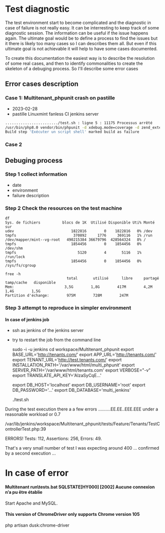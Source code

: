 # Test diagnostic

The test environment start to become complicated and the diagnostic in case of failure is not really easy. It can be interresting to keep track of some diagnostic session. The information can be useful if the issue happens again. The ultimate goal would be to define a process to find the issues but it there is likely too many cases so I can describes them all. But even if this ultimate goal is not achievable it will help to have some cases documented.

To create this documentation the easiest way is to describe the resolution of some real cases, and then to identify commonalities to create the skeleton of a debuging process. So I'll describe some error cases

## Error cases description

### Case 1: Multitenant_phpunit crash on pastille

- 2023-02-28
- pastille Linuxmint fanless CI jenkins server

```sh
......................../test.sh : ligne 5 : 11175 Processus arrêté
/usr/bin/php8.0 vendor/bin/phpunit -d xdebug.mode=coverage -d zend_extension=/usr/lib/php/20200930/xdebug.so --log-junit results/results.xml --testdox-html doc/testdox.html --coverage-html results/coverage
Build step 'Exécuter un script shell' marked build as failure 
```


### Case 2

## Debuging process

### Step 1 collect information

- date
- environment
- failure description

### Step 2 Check the resources on the test machine

	df
	Sys. de fichiers          blocs de 1K  Utilisé Disponible Uti% Monté sur
	udev                          1822816        0    1822816   0% /dev
	tmpfs                          370892     1776     369116   1% /run
	/dev/mapper/mint--vg-root   490215384 36679796  428564324   8% /
	tmpfs                         1854456        0    1854456   0% /dev/shm
	tmpfs                            5120        4       5116   1% /run/lock
	tmpfs                         1854456        0    1854456   0% /sys/fs/cgroup
	
	free -h
              					total       utilisé      libre     partagé tamp/cache   disponible
	Mem:			           3,5G        1,8G        417M        4,2M        1,4G        1,5G
	Partition d'échange:        975M        728M        247M
	
### Step 3 attempt to reproduce in simpler environment

#### In case of jenkins job

- ssh as jenkins of the jenkins server
- try to restart the job from the command line

	sudo -i -u jenkins
	cd workspace/Multitenant_phpunit
	export BASE_URL='http://tenants.com/'
	export APP_URL='http://tenants.com/'
	export TENANT_URL='http://test.tenants.com/'
	export INSTALLATION_PATH='/var/www/html/multi_phpunit'
	export SERVER_PATH='/var/www/html/tenants.com'
	export VERBOSE="-v"
	export TRANSLATE_API_KEY='AIzaSyCqE...'

	export DB_HOST='localhost'
	export DB_USERNAME='root'
	export DB_PASSWORD='...'
	export DB_DATABASE='multi_jenkins'
	
	./test.sh
	
During the test execution there a a few errors ..........EE.EE..EEE.EEE under a reasonable workload or 0.7

/var/lib/jenkins/workspace/Multitenant_phpunit/tests/Feature/Tenants/TestControllerTest.php:39

ERRORS!
Tests: 112, Assertions: 256, Errors: 49.

That's a very small number of test I was expecting around 400 ... confirmed by a second execution ...


# In case of error

#### Multitenant run\tests.bat SQLSTATE[HY000] [2002] Aucune connexion n’a pu être établie

Start Apache and MySQL.

#### This version of ChromeDriver only supports Chrome version 105

php artisan dusk:chrome-driver